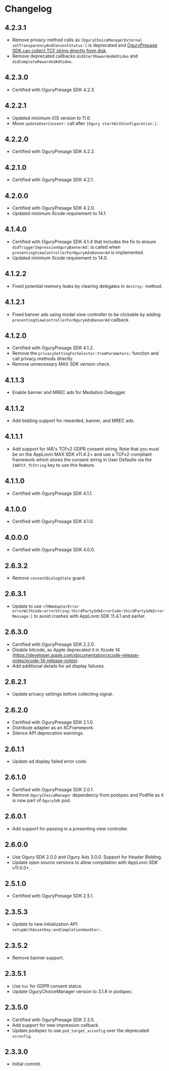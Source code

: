 # Changelog

## 4.2.3.1
* Remove privacy method calls as `[OguryChoiceManagerExternal setTransparencyAndConsentStatus:]` is deprecated and [OguryPresage SDK can collect TCF string directly from disk](https://ogury-ltd.gitbook.io/ios/ogury-choice-manager/third-party-consent-manager#case-a-your-cmp-is-compatible-with-the-iab-gdpr-consent-framework).
* Remove deprecated callbacks `didStartRewardedAdVideo` and `didCompleteRewardedAdVideo`.

## 4.2.3.0
* Certified with OguryPresage SDK 4.2.3.

## 4.2.2.1
* Updated minimum iOS version to 11.0.
* Move `updateUserConsent:` call after `[Ogury startWithConfiguration:]`.

## 4.2.2.0
* Certified with OguryPresage SDK 4.2.2.

## 4.2.1.0
* Certified with OguryPresage SDK 4.2.1.

## 4.2.0.0
* Certified with OguryPresage SDK 4.2.0.
* Updated minimum Xcode requirement to 14.1.

## 4.1.4.0
* Certified with OguryPresage SDK 4.1.4 that includes the fix to ensure `didTriggerImpressionOguryBannerAd:` is called when `presentingViewControllerForOguryAdsBannerAd` is implemented.
* Updated minimum Xcode requirement to 14.0.

## 4.1.2.2
* Fixed potential memory leaks by clearing delegates in `destroy:` method.   

## 4.1.2.1
* Fixed banner ads using modal view controller to be clickable by adding `presentingViewControllerForOguryAdsBannerAd` callback.

## 4.1.2.0
* Certified with OguryPresage SDK 4.1.2.
* Remove the `privacySettingForSelector:fromParameters:` function and call privacy methods directly.
* Remove unnecessary MAX SDK version check.

## 4.1.1.3
* Enable banner and MREC ads for Mediation Debugger.

## 4.1.1.2
* Add bidding support for rewarded, banner, and MREC ads.

## 4.1.1.1
* Add support for IAB's TCFv2 GDPR consent string. Note that you must be on the AppLovin MAX SDK v11.4.2+ and use a TCFv2-compliant framework which stores the consent string in User Defaults via the `IABTCF_TCString` key to use this feature. 

## 4.1.1.0
* Certified with OguryPresage SDK 4.1.1.

## 4.1.0.0
* Certified with OguryPresage SDK 4.1.0.

## 4.0.0.0
* Certified with OguryPresage SDK 4.0.0.

## 2.6.3.2
* Remove `consentDialogState` guard.

## 2.6.3.1
* Update to use `+[MAAdapterError errorWithCode:errorString:thirdPartySdkErrorCode:thirdPartySdkErrorMessage:]` to avoid crashes with AppLovin SDK 11.4.1 and earlier.

## 2.6.3.0
* Certified with OguryPresage SDK 2.2.0.
* Disable bitcode, as Apple deprecated it in Xcode 14 (https://developer.apple.com/documentation/xcode-release-notes/xcode-14-release-notes).
* Add additional details for ad display failures. 

## 2.6.2.1
* Update privacy settings before collecting signal. 

## 2.6.2.0
* Certified with OguryPresage SDK 2.1.0.
* Distribute adapter as an XCFramework.
* Silence API deprecation warnings.

## 2.6.1.1
* Update ad display failed error code.

## 2.6.1.0
* Certified with OguryPresage SDK 2.0.1.
* Remove `OguryChoiceManager` dependency from podspec and Podfile as it is now part of `OgurySdk` pod.

## 2.6.0.1
* Add support for passing in a presenting view controller.

## 2.6.0.0
* Use Ogury SDK 2.0.0 and Ogury Ads 3.0.0. Support for Header Bidding.
* Update open source versions to allow compilation with AppLovin SDK v11.0.0+.

## 2.5.1.0
* Certified with OguryPresage SDK 2.5.1.

## 2.3.5.3
* Update to new initialization API: `setupWithAssetKey:andCompletionHandler:`.

## 2.3.5.2
* Remove banner support.

## 2.3.5.1
* Use `huc` for GDPR consent status.
* Update OguryChoiceManager version to 3.1.8 in podspec.

## 2.3.5.0
* Certified with OguryPresage SDK 2.3.5.
* Add support for new impression callback.
* Update podspec to use `pod_target_xcconfig` over the deprecated `xcconfig`.

## 2.3.3.0
* Initial commit.

